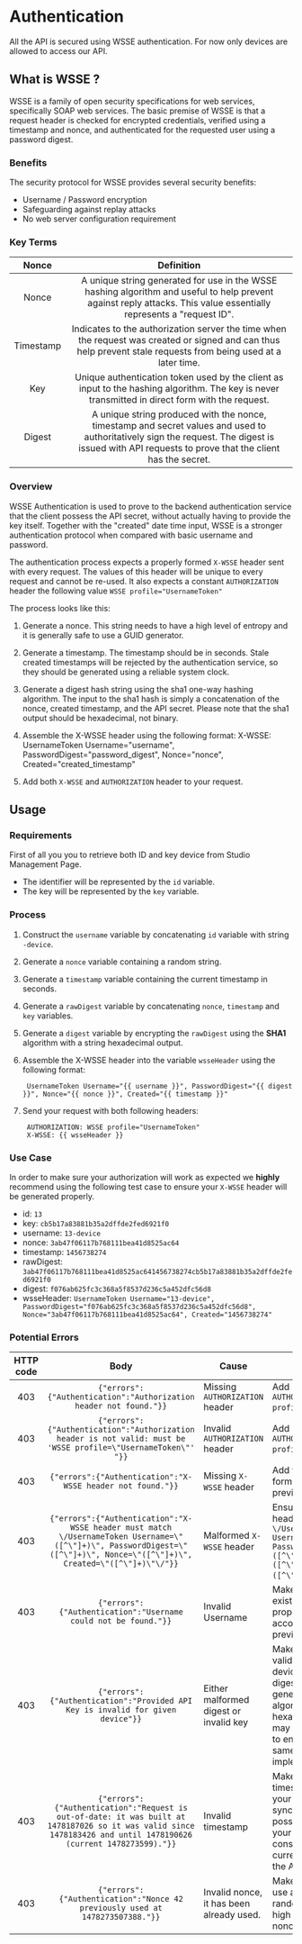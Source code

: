 # Authentication

All the API is secured using WSSE authentication. For now only devices are allowed to access our API.

## What is WSSE ?

WSSE is a family of open security specifications for web services, specifically SOAP web services. The basic premise of
WSSE is that a request header is checked for encrypted credentials, verified using a timestamp and nonce, and
authenticated for the requested user using a password digest.

### Benefits

The security protocol for WSSE provides several security benefits:

- Username / Password encryption
- Safeguarding against replay attacks
- No web server configuration requirement

### Key Terms

| Nonce 	| Definition 	                                                                                                                                                                                        |
|:---------:|:--------------------------------------------------------------------------------------------------------------------------------------------------------------------------------------------------:	|
| Nonce 	| A unique string generated for use in the WSSE hashing algorithm and useful to help prevent against reply attacks. This value essentially represents a "request ID". 	                                |
| Timestamp | Indicates to the authorization server the time when the request was created or signed and can thus help prevent stale requests from being used at a later time. 	                                    |
| Key 	    | Unique authentication token used by the client as input to the hashing algorithm. The key is never transmitted in direct form with the request. 	                                                    |
| Digest 	| A unique string produced with the nonce, timestamp and secret values and used to authoritatively sign the request. The digest is issued with API requests to prove that the client has the secret. 	|

### Overview

WSSE Authentication is used to prove to the backend authentication service that the client possess the API secret,
without actually having to provide the key itself. Together with the "created" date time input, WSSE is a stronger
authentication protocol when compared with basic username and password.

The authentication process expects a properly formed `X-WSSE` header sent with every request. The values of this header
will be unique to every request and cannot be re-used. It also expects a constant `AUTHORIZATION` header the following
value `WSSE profile="UsernameToken"`

The process looks like this:

1. Generate a nonce. This string needs to have a high level of entropy and it is generally safe to use a GUID generator.

2. Generate a timestamp. The timestamp should be in seconds. Stale created timestamps will be rejected by the authentication
service, so they should be generated using a reliable system clock.

3. Generate a digest hash string using the sha1 one-way hashing algorithm. The input to the sha1 hash is simply a
concatenation of the nonce, created timestamp, and the API secret. Please note that the sha1 output should be hexadecimal, not binary.

4. Assemble the X-WSSE header using the following format:
        X-WSSE: UsernameToken Username="username", PasswordDigest="password_digest", Nonce="nonce", Created="created_timestamp"

5. Add both `X-WSSE` and `AUTHORIZATION` header to your request.


## Usage

### Requirements

First of all you you to retrieve both ID and key device from Studio Management Page.

- The identifier will be represented by the `id` variable.
- The key will be represented by the `key` variable.

### Process

1. Construct the `username` variable by concatenating `id` variable with string `-device`.

2. Generate a `nonce` variable containing a random string.

3. Generate a `timestamp` variable containing the current timestamp in seconds.

4. Generate a `rawDigest` variable by concatenating `nonce`, `timestamp` and `key` variables.

5. Generate a `digest` variable by encrypting the `rawDigest` using the **SHA1** algorithm with a string hexadecimal
output.

6. Assemble the X-WSSE header into the variable `wsseHeader` using the following format:

        UsernameToken Username="{{ username }}", PasswordDigest="{{ digest }}", Nonce="{{ nonce }}", Created="{{ timestamp }}"

7. Send your request with both following headers:

        AUTHORIZATION: WSSE profile="UsernameToken"
        X-WSSE: {{ wsseHeader }}


### Use Case

In order to make sure your authorization will work as expected we **highly** recommend using the following test case to
ensure your `X-WSSE` header will be generated properly.

- id: `13`
- key: `cb5b17a83881b35a2dffde2fed6921f0`
- username: `13-device`
- nonce: `3ab47f06117b768111bea41d8525ac64`
- timestamp: `1456738274`
- rawDigest: `3ab47f06117b768111bea41d8525ac641456738274cb5b17a83881b35a2dffde2fed6921f0`
- digest: `f076ab625fc3c368a5f8537d236c5a452dfc56d8`
- wsseHeader: `UsernameToken Username="13-device", PasswordDigest="f076ab625fc3c368a5f8537d236c5a452dfc56d8", Nonce="3ab47f06117b768111bea41d8525ac64", Created="1456738274"`

### Potential Errors

| HTTP code |                                                                                    Body                                                                                   | Cause                                    | Resolution                                                                                                                                                                                                                           |
|:---------:|:-------------------------------------------------------------------------------------------------------------------------------------------------------------------------:|------------------------------------------|--------------------------------------------------------------------------------------------------------------------------------------------------------------------------------------------------------------------------------------|
| 403       | `{"errors":{"Authentication":"Authorization header not found."}}`                                                                                                         | Missing `AUTHORIZATION` header           | Add header `AUTHORIZATION: WSSE profile="UsernameToken"`.                                                                                                                                                                            |
| 403       | `{"errors":{"Authentication":"Authorization header is not valid: must be 'WSSE profile=\"UsernameToken\"' "}}`                                                            | Invalid `AUTHORIZATION` header           | Add header `AUTHORIZATION: WSSE profile="UsernameToken"`.                                                                                                                                                                            |
| 403       | `{"errors":{"Authentication":"X-WSSE header not found."}}`                                                                                                                | Missing `X-WSSE` header                  | Add the `X-WSSE` header formed as explained previously.                                                                                                                                                                              |
| 403       | `{"errors":{"Authentication":"X-WSSE header must match \/UsernameToken Username=\"([^\"]+)\", PasswordDigest=\"([^\"]+)\", Nonce=\"([^\"]+)\", Created=\"([^\"]+)\"\/"}}` | Malformed `X-WSSE` header                | Ensure your `X-WSSE` header match the regex `\/UsernameToken Username=\"([^\"]+)\", PasswordDigest=\"([^\"]+)\", Nonce=\"([^\"]+)\", Created=\"([^\"]+)\"\/`.                                                                        |
| 403       | `{"errors":{"Authentication":"Username could not be found."}}`                                                                                                            | Invalid Username                         | Make sure your device id exists and username is properly generated according as explained previously.                                                                                                                                |
| 403       | `{"errors":{"Authentication":"Provided API Key is invalid for given device"}}`                                                                                            | Either malformed digest or invalid key   | Make sure your api key is valid for the given device. Then ensure your digest is properly generated (SHA1 algorithm and hexadecimal string). You may check the use case to ensure you have to same result using your implementation. |
| 403       | `{"errors":{"Authentication":"Request is out-of-date: it was built at 1478187026 so it was valid since 1478183426 and until 1478190626 (current 1478273599)."}}`          | Invalid timestamp                        | Make sure your timestamp is valid and your clock is properly synchronized. If it's not possible to synchronize your clock, you may consider using the current time retrieve by the API.                                              |
| 403       | `{"errors":{"Authentication":"Nonce 42 previously used at 1478273507388."}}`                                                                                              | Invalid nonce, it has been already used. | Make sure your nonce use a confident pseudo-random algorithm with a high entropy to prevent nonce conflict.                                                                                                                          |